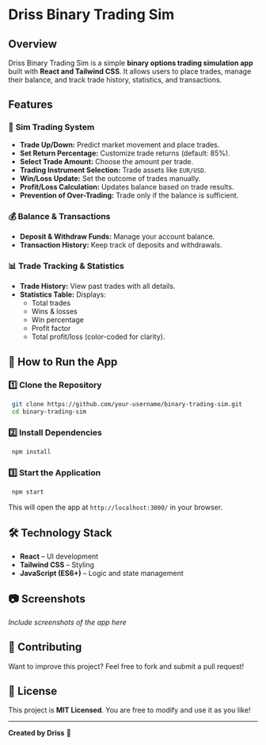 # Driss Binary Trading Sim

## Overview
Driss Binary Trading Sim is a simple **binary options trading simulation app** built with **React and Tailwind CSS**. It allows users to place trades, manage their balance, and track trade history, statistics, and transactions.

## Features
### 🎯 **Sim Trading System**
- **Trade Up/Down:** Predict market movement and place trades.
- **Set Return Percentage:** Customize trade returns (default: 85%).
- **Select Trade Amount:** Choose the amount per trade.
- **Trading Instrument Selection:** Trade assets like `EUR/USD`.
- **Win/Loss Update:** Set the outcome of trades manually.
- **Profit/Loss Calculation:** Updates balance based on trade results.
- **Prevention of Over-Trading:** Trade only if the balance is sufficient.

### 💰 **Balance & Transactions**
- **Deposit & Withdraw Funds:** Manage your account balance.
- **Transaction History:** Keep track of deposits and withdrawals.

### 📊 **Trade Tracking & Statistics**
- **Trade History:** View past trades with all details.
- **Statistics Table:** Displays:
  - Total trades
  - Wins & losses
  - Win percentage
  - Profit factor
  - Total profit/loss (color-coded for clarity).

## 🚀 **How to Run the App**
### 1️⃣ Clone the Repository
```sh
 git clone https://github.com/your-username/binary-trading-sim.git
 cd binary-trading-sim
```
### 2️⃣ Install Dependencies
```sh
 npm install
```
### 3️⃣ Start the Application
```sh
 npm start
```
This will open the app at `http://localhost:3000/` in your browser.

## 🛠 **Technology Stack**
- **React** – UI development
- **Tailwind CSS** – Styling
- **JavaScript (ES6+)** – Logic and state management

## 📷 **Screenshots**
_Include screenshots of the app here_

## 🤝 **Contributing**
Want to improve this project? Feel free to fork and submit a pull request!

## 📜 **License**
This project is **MIT Licensed**. You are free to modify and use it as you like!

---
**Created by Driss** 🚀


